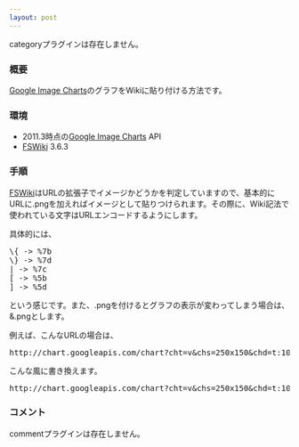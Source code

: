 ```yaml
---
layout: post
---
```

<p><span class="error">categoryプラグインは存在しません。</span></p>
<h3>概要</h3>
<p><a href="http://code.google.com/intl/ja/apis/chart/">Google Image Charts</a>のグラフをWikiに貼り付ける方法です。</p>
<h3>環境</h3>
<ul>
<li>2011.3時点の<a href="http://code.google.com/intl/ja/apis/chart/">Google Image Charts</a> API</li>
<li><a href="http://fswiki.poi.jp/">FSWiki</a> 3.6.3</li>
</ul>
<h3>手順</h3>
<p><a href="http://fswiki.poi.jp/">FSWiki</a>はURLの拡張子でイメージかどうかを判定していますので、基本的にURLに.pngを加えればイメージとして貼りつけられます。その際に、Wiki記法で使われている文字はURLエンコードするようにします。</p>
<p>具体的には、</p>
<pre>\{ -&gt; %7b
\} -&gt; %7d
| -&gt; %7c
[ -&gt; %5b
] -&gt; %5d
</pre>
<p>という感じです。また、.pngを付けるとグラフの表示が変わってしまう場合は、&amp;.pngとします。</p>
<p>例えば、こんなURLの場合は、</p>
<pre>http://chart.googleapis.com/chart?cht=v&amp;chs=250x150&amp;chd=t:100,20,20,20&amp;chdl=Follow|Friends|News
</pre>
<p>こんな風に書き換えます。</p>
<pre>http://chart.googleapis.com/chart?cht=v&amp;chs=250x150&amp;chd=t:100,20,20,20&amp;chdl=Follow%7cFriends%7cNews&amp;.png
</pre>
<h3>コメント</h3>
<p><span class="error">commentプラグインは存在しません。</span> </p>

